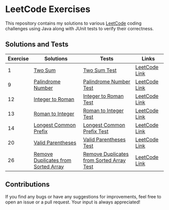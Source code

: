 # LeetCode Exercises

This repository contains my solutions to various [LeetCode](https://leetcode.com) coding challenges using Java along with JUnit tests to verify their correctness.

## Solutions and Tests

| Exercise | **Solutions**                                                                            | **Tests**                                                                                     | **Links** |
|----------|------------------------------------------------------------------------------------------|-----------------------------------------------------------------------------------------------|-----------|
|1| [Two Sum](./src/main/java/org/exercises/Solutions/Ex1.java)                              | [Two Sum Test](./src/test/java/org/exercises/Tests/Ex1Test.java)                              | [LeetCode Link](https://leetcode.com/problems/two-sum/) |
|9| [Palindrome Number](./src/main/java/org/exercises/Solutions/Ex9.java)                    | [Palindrome Number Test](./src/test/java/org/exercises/Tests/Ex9Test.java)                    | [LeetCode Link](https://leetcode.com/problems/palindrome-number/) |
|12| [Integer to Roman](./src/main/java/org/exercises/Solutions/Ex12.java)                    | [Integer to Roman Test](./src/test/java/org/exercises/Tests/Ex12Test.java)                    | [LeetCode Link](https://leetcode.com/problems/integer-to-roman/) |
|13| [Roman to Integer](./src/main/java/org/exercises/Solutions/Ex13.java)                    | [Roman to Integer Test](./src/test/java/org/exercises/Tests/Ex13Test.java)                    | [LeetCode Link](https://leetcode.com/problems/roman-to-integer/) |
|14| [Longest Common Prefix](./src/main/java/org/exercises/Solutions/Ex14.java)               | [Longest Common Prefix Test](./src/test/java/org/exercises/Tests/Ex14Test.java)               | [LeetCode Link](https://leetcode.com/problems/longest-common-prefix/) |
|20| [Valid Parentheses](./src/main/java/org/exercises/Solutions/Ex20.java)                   | [Valid Parentheses Test](./src/test/java/org/exercises/Tests/Ex20Test.java)                   | [LeetCode Link](https://leetcode.com/problems/valid-parentheses/) |
|26| [Remove Duplicates from Sorted Array](./src/main/java/org/exercises/Solutions/Ex26.java) | [Remove Duplicates from Sorted Array Test](./src/test/java/org/exercises/Tests/Ex26Test.java) | [LeetCode Link](https://leetcode.com/problems/remove-duplicates-from-sorted-array/) |

## Contributions

If you find any bugs or have any suggestions for improvements, feel free to open an issue or a pull request. Your input is always appreciated!
